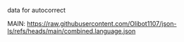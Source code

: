 data for autocorrect

MAIN: https://raw.githubusercontent.com/Olibot1107/json-ls/refs/heads/main/combined.language.json
